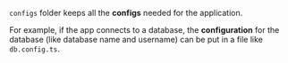 `configs` folder keeps all the **configs** needed for the application.

For example, if the app connects to a database, the **configuration** for the database
(like database name and username) can be put in a file like `db.config.ts`.
